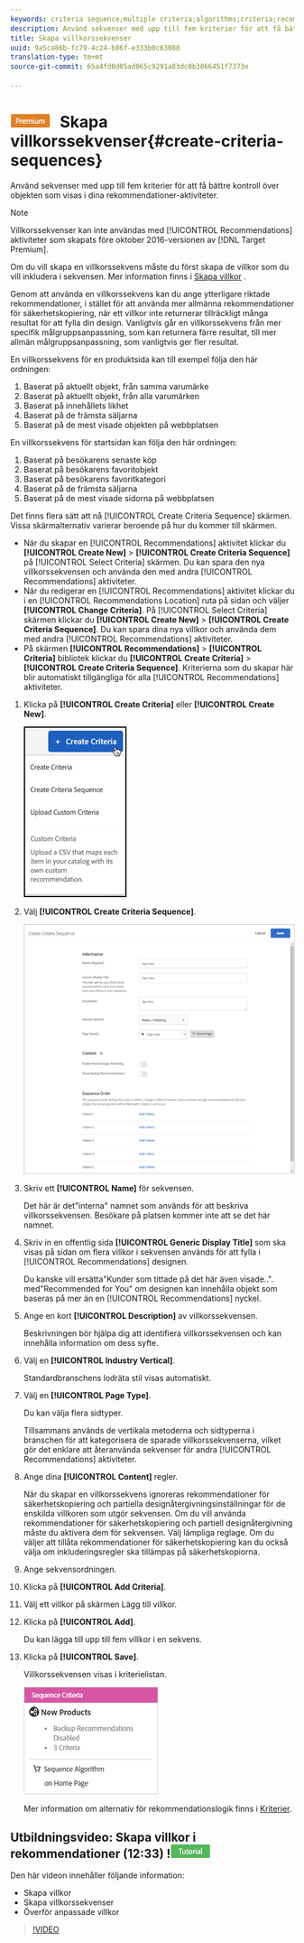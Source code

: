 ```yaml
---
keywords: criteria sequence;multiple criteria;algorithms;criteria;recommendations criteria
description: Använd sekvenser med upp till fem kriterier för att få bättre kontroll över objekten som visas i dina rekommendationer-aktiviteter.
title: Skapa villkorssekvenser
uuid: 9a5ca86b-fc79-4c24-b86f-e333b0c63088
translation-type: tm+mt
source-git-commit: 65a4fd0d05ad065c9291a83dc0b3066451f7373e

---
```



# ![PREMIUM](/help/assets/premium.png) Skapa villkorssekvenser{#create-criteria-sequences}

Använd sekvenser med upp till fem kriterier för att få bättre kontroll över objekten som visas i dina rekommendationer-aktiviteter.

>[!NOTE]
>
>Villkorssekvenser kan inte användas med [!UICONTROL Recommendations] aktiviteter som skapats före oktober 2016-versionen av [!DNL Target Premium].

Om du vill skapa en villkorssekvens måste du först skapa de villkor som du vill inkludera i sekvensen. Mer information finns i [Skapa villkor](../../c-recommendations/c-algorithms/create-new-algorithm.md#task_8A9CB465F28D44899F69F38AD27352FE) .

Genom att använda en villkorssekvens kan du ange ytterligare riktade rekommendationer, i stället för att använda mer allmänna rekommendationer för säkerhetskopiering, när ett villkor inte returnerar tillräckligt många resultat för att fylla din design. Vanligtvis går en villkorssekvens från mer specifik målgruppsanpassning, som kan returnera färre resultat, till mer allmän målgruppsanpassning, som vanligtvis ger fler resultat.

En villkorssekvens för en produktsida kan till exempel följa den här ordningen:

1. Baserat på aktuellt objekt, från samma varumärke
1. Baserat på aktuellt objekt, från alla varumärken
1. Baserat på innehållets likhet
1. Baserat på de främsta säljarna
1. Baserat på de mest visade objekten på webbplatsen

En villkorssekvens för startsidan kan följa den här ordningen:

1. Baserat på besökarens senaste köp
1. Baserat på besökarens favoritobjekt
1. Baserat på besökarens favoritkategori
1. Baserat på de främsta säljarna
1. Baserat på de mest visade sidorna på webbplatsen

Det finns flera sätt att nå [!UICONTROL Create Criteria Sequence] skärmen. Vissa skärmalternativ varierar beroende på hur du kommer till skärmen.

* När du skapar en [!UICONTROL Recommendations] aktivitet klickar du **[!UICONTROL Create New]** > **[!UICONTROL Create Criteria Sequence]** på [!UICONTROL Select Criteria] skärmen. Du kan spara den nya villkorssekvensen och använda den med andra [!UICONTROL Recommendations] aktiviteter.
* När du redigerar en [!UICONTROL Recommendations] aktivitet klickar du i en [!UICONTROL Recommendations Location] ruta på sidan och väljer **[!UICONTROL Change Criteria]**. På [!UICONTROL Select Criteria] skärmen klickar du **[!UICONTROL Create New]** > **[!UICONTROL Create Criteria Sequence]**. Du kan spara dina nya villkor och använda dem med andra [!UICONTROL Recommendations] aktiviteter.
* På skärmen **[!UICONTROL Recommendations]** > **[!UICONTROL Criteria]** bibliotek klickar du **[!UICONTROL Create Criteria]** > **[!UICONTROL Create Criteria Sequence]**. Kriterierna som du skapar här blir automatiskt tillgängliga för alla [!UICONTROL Recommendations] aktiviteter.

1. Klicka på **[!UICONTROL Create Criteria]** eller **[!UICONTROL Create New]**.

   ![Skapa nya villkor](/help/c-recommendations/c-algorithms/assets/button_CreateCriteria_new.png)

1. Välj **[!UICONTROL Create Criteria Sequence]**.

   ![](assets/CreateCriteriaSequence.png)

1. Skriv ett **[!UICONTROL Name]** för sekvensen.

   Det här är det&quot;interna&quot; namnet som används för att beskriva villkorssekvensen. Besökare på platsen kommer inte att se det här namnet.
1. Skriv in en offentlig sida **[!UICONTROL Generic Display Title]** som ska visas på sidan om flera villkor i sekvensen används för att fylla i [!UICONTROL Recommendations] designen.

   Du kanske vill ersätta&quot;Kunder som tittade på det här även visade..&quot;. med&quot;Recommended for You&quot; om designen kan innehålla objekt som baseras på mer än en [!UICONTROL Recommendations] nyckel.
1. Ange en kort **[!UICONTROL Description]** av villkorssekvensen.

   Beskrivningen bör hjälpa dig att identifiera villkorssekvensen och kan innehålla information om dess syfte.
1. Välj en **[!UICONTROL Industry Vertical]**.

   Standardbranschens lodräta stil visas automatiskt.
1. Välj en **[!UICONTROL Page Type]**.

   Du kan välja flera sidtyper.

   Tillsammans används de vertikala metoderna och sidtyperna i branschen för att kategorisera de sparade villkorssekvenserna, vilket gör det enklare att återanvända sekvenser för andra [!UICONTROL Recommendations] aktiviteter.
1. Ange dina **[!UICONTROL Content]** regler.

   När du skapar en villkorssekvens ignoreras rekommendationer för säkerhetskopiering och partiella designåtergivningsinställningar för de enskilda villkoren som utgör sekvensen. Om du vill använda rekommendationer för säkerhetskopiering och partiell designåtergivning måste du aktivera dem för sekvensen. Välj lämpliga reglage. Om du väljer att tillåta rekommendationer för säkerhetskopiering kan du också välja om inkluderingsregler ska tillämpas på säkerhetskopiorna.
1. Ange sekvensordningen.

1. Klicka på **[!UICONTROL Add Criteria]**.
1. Välj ett villkor på skärmen Lägg till villkor.
1. Klicka på **[!UICONTROL Add]**.

   Du kan lägga till upp till fem villkor i en sekvens.
1. Klicka på **[!UICONTROL Save]**.

   Villkorssekvensen visas i kriterielistan.

   ![](assets/CriteriaSequenceCard.png)

   Mer information om alternativ för rekommendationslogik finns i [Kriterier](../../c-recommendations/c-algorithms/algorithms.md#concept_4BD01DC437F543C0A13621C93A302750).

## Utbildningsvideo: Skapa villkor i rekommendationer (12:33) !![Tutorial badge](/help/assets/tutorial.png)

Den här videon innehåller följande information:

* Skapa villkor
* Skapa villkorssekvenser
* Överför anpassade villkor

>[!VIDEO](https://video.tv.adobe.com/v/27694?quality=12)
